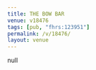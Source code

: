 ```yaml
---
title: THE BOW BAR
venue: v18476
tags: [pub, "fhrs:123951"]
permalink: /v/18476/
layout: venue
---
```

null